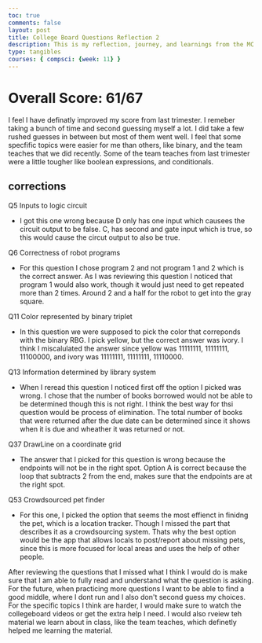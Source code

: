 ```yaml
---
toc: true
comments: false
layout: post
title: College Board Questions Reflection 2
description: This is my reflection, journey, and learnings from the MC. 
type: tangibles
courses: { compsci: {week: 11} }
---
```


# Overall Score: 61/67

I feel I have definatly improved my score from last trimester. I remeber taking a bunch of time and second guessing myself a lot. I did take a few rushed guesses in between but most of them went well. I feel that some specfific topics were easier for me than others, like binary, and the team teaches that we did recently. Some of the team teaches from last trimester were a little tougher like boolean expressions, and conditionals.

## corrections 
Q5 Inputs to logic circuit
- I got this one wrong because D only has one input which causees the circuit output to be false. C, has second and gate input which is true, so this would cause the circut output to also be true. 

Q6 Correctness of robot programs
- For this question I chose program 2 and not program 1 and 2 which is the correct answer. As I was reviewing this question I noticed that program 1 would also work, though it would just need to get repeated more than 2 times. Around 2 and a half for the robot to get into the gray square. 

Q11 Color represented by binary triplet
- In this question we were supposed to pick the color that correponds with the binary RBG. I pick yellow, but the correct answer was ivory. I think I miscalulated the answer since yellow was 11111111, 11111111, 11100000, and ivory was 11111111, 11111111, 11110000. 

Q13 Information determined by library system
- When I reread this question I noticed first off the option I picked was wrong. I chose that the number of books borrowed would not be able to be determined though this is not right. I think the best way for thsi question would be process of elimination. The total number of books that were returned after the due date can be determined since it shows when it is due and wheather it was returned or not. 

Q37 DrawLine on a coordinate grid
- The answer that I picked for this question is wrong because the endpoints will not be in the right spot. Option A is correct because the loop that subtracts 2 from the end, makes sure that the endpoints are at the right spot. 

Q53 Crowdsourced pet finder
- For this one, I picked the option that seems the most effienct in finidng the pet, which is a location tracker. Though I missed the part that describes it as a crowdsourcing system. Thats why the best option would be the app that allows locals to post/report about missing pets, since this is more focused for local areas and uses the help of other people. 

After reviewing the questions that I missed what I think I would do is make sure that I am able to fully read and understand what the question is asking. For the future, when practicing more questions I want to be able to find a good middle, where I dont run and I also don't second guess my choices. For the specific topics I think are harder, I would make sure to watch the collegeboard videos or get the extra help I need. I would also rveiew teh material we learn about in class, like the team teaches, which definetly helped me learning the material.  








